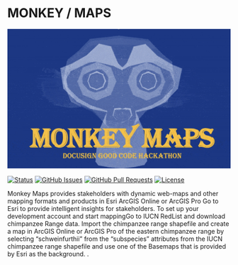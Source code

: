 # MONKEY / MAPS 

![](https://github.com/lucylow/monkey_maps/blob/main/map.png)

<div>
  
  [![Status](https://img.shields.io/badge/status-active-success.svg)]()
  [![GitHub Issues](https://img.shields.io/github/issues/lucylow/monkey_maps.svg)](https://github.com/lucylow/monkey_maps/issues)
  [![GitHub Pull Requests](https://img.shields.io/github/issues-pr/lucylow/monkey_maps.svg)](https://github.com/lucylow/monkey_maps/pulls)
  [![License](https://img.shields.io/bower/l/bootstrap)]()

</div>

Monkey Maps provides stakeholders with dynamic web-maps and other mapping formats and products in Esri ArcGIS Online or ArcGIS Pro Go to Esri to provide intelligent insights for stakeholders. To set up your development account and start mappingGo to IUCN RedList and download chimpanzee Range data. Import the chimpanzee range shapefile and create a map in ArcGIS Online or ArcGIS Pro of the eastern chimpanzee range by selecting “schweinfurthii” from the “subspecies” attributes from the  IUCN chimpanzee range shapefile and use one of the Basemaps that is provided by Esri as the background. .

